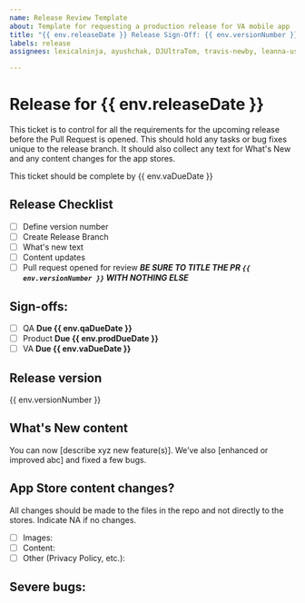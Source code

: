 ```yaml
---
name: Release Review Template
about: Template for requesting a production release for VA mobile app
title: "{{ env.releaseDate }} Release Sign-Off: {{ env.versionNumber }}"
labels: release
assignees: lexicalninja, ayushchak, DJUltraTom, travis-newby, leanna-usds, drjecker

---
```


# Release for {{ env.releaseDate }}
This ticket is to control for all the requirements for the upcoming release before the Pull Request is opened. This should hold any tasks or bug fixes unique to the release branch. It should also collect any text for What's New and any content changes for the app stores.

This ticket should be complete by {{ env.vaDueDate }}
## Release Checklist

- [ ] Define version number
- [ ] Create Release Branch
- [ ] What's new text
- [ ] Content updates
- [ ] Pull request opened for review ***BE SURE TO TITLE THE PR `{{ env.versionNumber }}` WITH NOTHING ELSE***

## Sign-offs: 
<!-- All groups should check the box when they approve --> 
- [ ] QA **Due {{ env.qaDueDate }}**
- [ ] Product **Due {{ env.prodDueDate }}**
- [ ] VA **Due {{ env.vaDueDate }}**

## Release version
<!-- Automated value, do not change -->
{{ env.versionNumber }}

## What's New content
<!-- Define the content for the What's New sections of the app stores here -->
You can now [describe xyz new feature(s)]. We’ve also [enhanced or improved abc] and fixed a few bugs.

## App Store content changes?
All changes should be made to the files in the repo and not directly to the stores. 
Indicate NA if no changes.

- [ ] Images: 
- [ ] Content:
- [ ] Other (Privacy Policy, etc.):

## Severe bugs:
<!-- Link any severe bug tickets here and indicate if they need review or if they are scheduled/blocked -->
